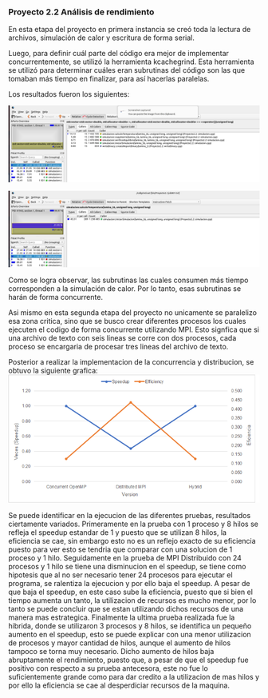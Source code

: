 ### Proyecto 2.2 Análisis de rendimiento

En esta etapa del proyecto en primera instancia se creó toda la lectura de archivos, simulación de calor y escritura de forma serial.

Luego, para definir cuál parte del código era mejor de implementar concurrentemente, se utilizó la herramienta kcachegrind. Esta herramienta se utilizó para determinar cuáles eran subrutinas del código son las que tomaban más tiempo en finalizar, para así hacerlas paralelas.

Los resultados fueron los siguientes:

![image info](./design/imagesReport/ReportKcachegrind%231.png)

![image info](./design/imagesReport/ReportKcachegrind%232.png)

Como se logra observar, las subrutinas las cuales consumen más tiempo corresponden a la simulación de calor. Por lo tanto, esas subrutinas se harán de forma concurrente.

Asi mismo en esta segunda etapa del proyecto no unicamente se paralelizo esa zona critica, sino que se busco crear diferentes procesos los cuales ejecuten el codigo de forma concurrente utilizando MPI. Esto signfica que si una archivo de texto con seis lineas se corre con dos procesos, cada proceso se encargaria de procesar tres lineas del archivo de texto.

Posterior a realizar la implementacion de la concurrencia y distribucion, se obtuvo la siguiente grafica:
![image info](./design/imagesReport/graficaSpeedupEfficiency.png)

Se puede identificar en la ejecucion de las diferentes pruebas, resultados ciertamente variados. Primeramente en la prueba con 1 proceso y 8 hilos se refleja el speedup estandar de 1 y puesto que se utilizan 8 hilos, la eficiencia se cae, sin embargo esto no es un reflejo exacto de su eficiencia puesto para ver esto se tendria que comparar con una solucion de 1 proceso y 1 hilo. Seguidamente en la prueba de MPI Distribuido con 24 procesos y 1 hilo se tiene una disminucion en el speedup, se tiene como hipotesis que al no ser necesario tener 24 procesos para ejecutar el programa, se ralentiza la ejecucion y por ello baja el speedup. A pesar de que baja el speedup, en este caso sube la eficiencia, puesto que si bien el tiempo aumenta un tanto, la utilizacion de recursos es mucho menor, por lo tanto se puede concluir que se estan utilizando dichos recursos de una manera mas estrategica. Finalmente la ultima prueba realizada fue la hibrida, donde se utilizaron 3 procesos y 8 hilos, se identifica un pequeño aumento en el speedup, esto se puede explicar con una menor utilizacion de procesos y mayor cantidad de hilos, aunque el aumento de hilos tampoco se torna muy necesario. Dicho aumento de hilos baja abruptamente el rendimiento, puesto que, a pesar de que el speedup fue positivo con respecto a su prueba antecesora, este no fue lo suficientemente grande como para dar credito a la utilizacion de mas hilos y por ello la eficiencia se cae al desperdiciar recursos de la maquina. 
